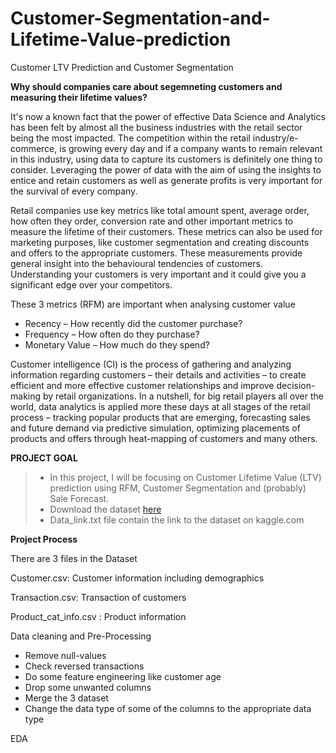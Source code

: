 # Customer-Segmentation-and-Lifetime-Value-prediction
Customer LTV Prediction and Customer Segmentation

**Why should companies care about segemneting customers and measuring their lifetime values?**


It's now a known fact that the power of effective Data Science and Analytics has been felt by almost all the business industries with the retail sector being the most impacted. The competition within the retail industry/e-commerce, is growing every day and if a company wants to remain relevant in this industry, using data to capture its customers is definitely one thing to consider. Leveraging the power of data with the aim of using the insights to entice and retain customers as well as generate profits is very important for the survival of every company.

Retail companies use key metrics like total amount spent, average order, how often they order, conversion rate and other important metrics to measure the lifetime of their customers. These metrics can also be used for marketing purposes, like customer segmentation and creating discounts and offers to the appropriate customers. These measurements provide general insight into the behavioural tendencies of customers. Understanding your customers is very important and it could give you a significant edge over your competitors.

These 3 metrics (RFM) are important when analysing customer value

* Recency – How recently did the customer purchase?
* Frequency – How often do they purchase?
* Monetary Value – How much do they spend?

Customer intelligence (CI) is the process of gathering and analyzing information regarding customers – their details and activities – to create efficient and more effective customer relationships and improve decision-making by retail organizations. In a nutshell, for big retail players all over the world, data analytics is applied more these days at all stages of the retail process – tracking popular products that are emerging, forecasting sales and future demand via predictive simulation, optimizing placements of products and offers through heat-mapping of customers and many others.

**PROJECT GOAL**

> * In this project,  I will be focusing on Customer Lifetime Value (LTV) prediction using RFM, Customer Segmentation and (probably) Sale Forecast.
> * Download the dataset [here](https://drive.google.com/drive/folders/1z8uUQBl12Fu-3eY9CGDVd_RfpUipzrj2?usp=sharing)
> * Data_link.txt file contain the link to the dataset on kaggle.com

**Project Process**

There are 3 files in the Dataset

Customer.csv: Customer information including demographics

Transaction.csv: Transaction of customers

Product_cat_info.csv : Product information

Data cleaning and Pre-Processing
* Remove null-values
* Check reversed transactions
* Do some feature engineering like customer age
* Drop some unwanted columns
* Merge the 3 dataset
* Change the data type of some of the columns to the appropriate data type

EDA
